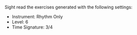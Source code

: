 Sight read the exercises generated with the following settings:

- Instrument: Rhythm Only
- Level: 6
- Time Signature: 3/4